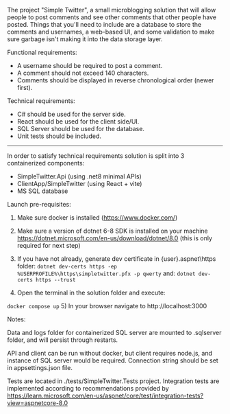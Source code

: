 The project "Simple Twitter", a small microblogging solution that will allow people to post comments and see other comments 
that other people have posted. Things that you'll need to include are a database to store the comments and usernames, 
a web-based UI, and some validation to make sure garbage isn't making it into the data storage layer.

Functional requirements:
- A username should be required to post a comment.
- A comment should not exceed 140 characters.
- Comments should be displayed in reverse chronological order (newer first).

Technical requirements:
- C# should be used for the server side.
- React should be used for the client side/UI.
- SQL Server should be used for the database.
- Unit tests should be included.

***

In order to satisfy technical requirements solution is split into 3 containerized components:

- SimpleTwitter.Api (using .net8 minimal APIs)
- ClientApp/SimpleTwitter (using React + vite)
- MS SQL database

Launch pre-requisites:
1) Make sure docker is installed (https://www.docker.com/)
2) Make sure a version of dotnet 6-8 SDK is installed on your machine https://dotnet.microsoft.com/en-us/download/dotnet/8.0 (this is only required for next step)
3) If you have not already, generate dev certificate in {user}\.aspnet\https folder:
`dotnet dev-certs https -ep %USERPROFILE%\https\simpletwitter.pfx -p qwerty` 
and:
`dotnet dev-certs https --trust`

4) Open the terminal in the solution folder and execute:

`docker compose up`
5) In your browser navigate to http://localhost:3000

Notes:

Data and logs folder for containerized SQL server are mounted to .sqlserver folder, and will persist through restarts.

API and client can be run without docker, but client requires node.js, and instance of SQL server would be required. Connection string should be set in appsettings.json file.

Tests are located in ./tests/SimpleTwitter.Tests project.
Integration tests are implemented according to recommendations provided by 
https://learn.microsoft.com/en-us/aspnet/core/test/integration-tests?view=aspnetcore-8.0



